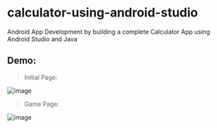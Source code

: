# calculator-using-android-studio
Android App Development by building a complete Calculator App using Android Studio and Java

## Demo:
 >Initial Page:

![image](https://user-images.githubusercontent.com/87040206/148898120-1ecbf8ef-3367-4cad-8533-7d2ee7bfcc08.png)    

> Game Page:

![image](https://user-images.githubusercontent.com/87040206/148898378-08086ca8-4484-4aa8-a158-aadbaba93961.png)
